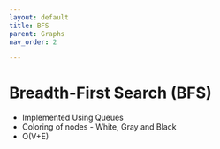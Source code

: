 ```yaml
---
layout: default
title: BFS
parent: Graphs
nav_order: 2

---
```


# **Breadth-First Search (BFS)**

- Implemented Using Queues
- Coloring of nodes - White, Gray and Black
- O(V+E)